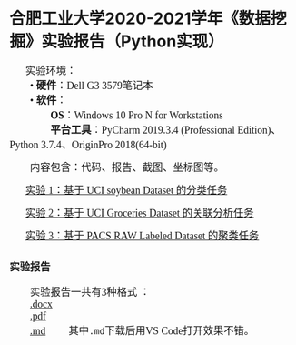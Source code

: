# 合肥工业大学2020-2021学年《数据挖掘》实验报告（Python实现）<br>
&emsp;&emsp;<font size =4 face=宋体>实验环境：</font><br>
<font size =4 face=宋体>&emsp;&emsp;• <b>硬件</b>：Dell G3 3579笔记本<br>
&emsp;&emsp;•	<b>软件</b>：<br>
		&emsp;&emsp;&emsp;&emsp;<b>OS</b>：Windows 10 Pro N for Workstations<br>
		&emsp;&emsp;&emsp;&emsp;<b>平台工具</b>：PyCharm 2019.3.4 (Professional Edition)、Python 3.7.4、OriginPro 2018(64-bit)<br>
</font>

<font size =4 face=宋体>&emsp;&emsp;内容包含：代码、报告、截图、坐标图等。<br>
</font>


&emsp;&emsp;<font size =4 face=宋体>[实验 1：基于 UCI soybean Dataset 的分类任务](https://github.com/25thengineer/Data_Mining_Experiment/tree/master/code/H1_1)</font><br>

&emsp;&emsp;<font size =4 face=宋体>[实验 2：基于 UCI Groceries Dataset 的关联分析任务](https://github.com/25thengineer/Data_Mining_Experiment/tree/master/code/H2_2)</font><br>

&emsp;&emsp;<font size =4 face=宋体>[实验 3：基于 PACS RAW Labeled Dataset 的聚类任务](https://github.com/25thengineer/Data_Mining_Experiment/tree/master/code/H3)</font><br>

## <font size =4 face=宋体><b>实验报告</b><br>
&emsp;&emsp;实验报告一共有3种格式 ：<br>
&emsp;&emsp;[.docx](https://github.com/25thengineer/Data_Mining_Experiment/blob/master/reports/2017218007%E6%96%87%E5%8D%8E_%E6%95%B0%E6%8D%AE%E6%8C%96%E6%8E%98__%E5%AE%9E%E9%AA%8C%E6%8A%A5%E5%91%8A.docx)<br>
&emsp;&emsp;[.pdf](https://github.com/25thengineer/Data_Mining_Experiment/blob/master/reports/2017218007%E6%96%87%E5%8D%8E_%E6%95%B0%E6%8D%AE%E6%8C%96%E6%8E%98__%E5%AE%9E%E9%AA%8C%E6%8A%A5%E5%91%8A.pdf)<br>
&emsp;&emsp;[.md](https://github.com/25thengineer/Data_Mining_Experiment/blob/master/reports/%E5%90%88%E8%82%A5%E5%B7%A5%E4%B8%9A%E5%A4%A7%E5%AD%A62020-2021%E5%AD%A6%E5%B9%B4%E3%80%8A%E6%95%B0%E6%8D%AE%E6%8C%96%E6%8E%98%E3%80%8B%E5%AE%9E%E9%AA%8C%E6%8A%A5%E5%91%8A%EF%BC%88Python%E5%AE%9E%E7%8E%B0%EF%BC%89.md)
&emsp;&emsp;其中```.md```下载后用VS Code打开效果不错。</font><br>